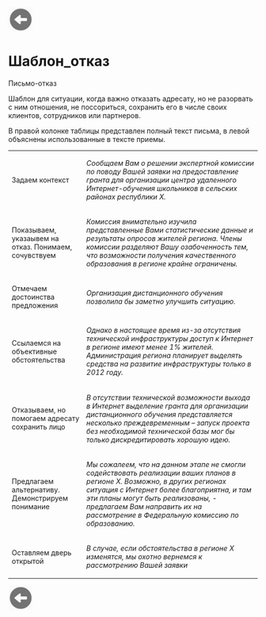 <a href=README.md><img src="../img/back.jpg" width="50" height="50" /></a><p><h1>Шаблон_отказ</h1></p><p><p>Письмо-отказ</p><p>Шаблон для ситуации, когда важно отказать адресату, но не разорвать с ним отношения, не поссориться, сохранить его в числе своих клиентов, сотрудников или партнеров. </p><p>В правой колонке таблицы представлен полный текст письма, в левой объяснены использованные в тексте приемы.</p><table><tr><td><p>Задаем контекст</p></td><td><p><em>Сообщаем Вам о решении экспертной комиссии по поводу Вашей заявки на предоставление гранта для организации центра удаленного Интернет-обучения школьников в сельских районах республики Х.</em></p></td></tr><tr><td><p>Показываем, указаывем на отказ. Понимаем, сочувствуем</p></td><td><p><em>Комиссия внимательно изучила представленные Вами статистические данные и результаты опросов жителей региона. Члены комиссии разделяют Вашу озабоченность тем, что возможности получения качественного образования в регионе крайне ограничены.</em></p></td></tr><tr><td><p>Отмечаем достоинства предложения</p></td><td><p><em>Организация дистанционного обучения позволила бы заметно улучшить ситуацию.</em></p></td></tr><tr><td><p>Ссылаемся на объективные обстоятельства</p></td><td><p><em>Однако в настоящее время из-за отсутствия технической инфраструктуры доступ к Интернет в регионе имеют менее 1% жителей. Администрация региона планирует выделять средства на развитие инфраструктуры только в 2012 году.</em></p></td></tr><tr><td><p>Отказываем, но помогаем адресату сохранить лицо</p></td><td><p><em>В отсутствии технической возможности выхода в Интернет выделение гранта для организации дистанционного обучения представляется несколько преждевременным – запуск проекта без необходимой технической базы мог бы только дискредитировать хорошую идею.</em></p></td></tr><tr><td><p>Предлагаем альтернативу. Демонстрируем понимание</p></td><td><p><em>Мы сожалеем, что на данном этапе не смогли содействовать реализации ваших планов в регионе Х. Возможно, в других регионах ситуация с Интернет более благоприятна, и там эти планы могут быть реализованы, - предлагаем Вам направить их на рассмотрение в Федеральную комиссию по образованию.</em></p></td></tr><tr><td><p>Оставляем дверь открытой</p></td><td><p><em>В случае, если обстоятельства в регионе Х изменятся, мы охотно вернемся к рассмотрению Вашей заявки</em></p></td></tr></table><a href=README.md><img src="../img/back.jpg" width="50" height="50" /></a>